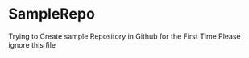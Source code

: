 # SampleRepo
Trying to Create sample Repository in Github for the First Time
Please ignore this file

